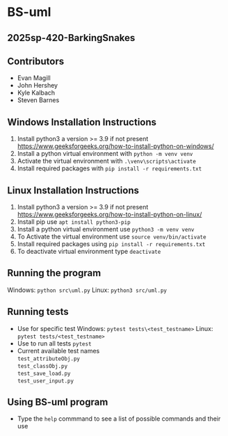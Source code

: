 # BS-uml
## 2025sp-420-BarkingSnakes 
## Contributors
- Evan Magill
- John Hershey
- Kyle Kalbach
- Steven Barnes

## Windows Installation Instructions
1. Install python3 a version >= 3.9 if not present https://www.geeksforgeeks.org/how-to-install-python-on-windows/
2. Install a python virtual environment with `python -m venv venv`
3. Activate the virtual environment with `.\venv\scripts\activate`
4. Install required packages with `pip install -r requirements.txt`

## Linux Installation Instructions
1. Install python3 a version >= 3.9 if not present https://www.geeksforgeeks.org/how-to-install-python-on-linux/
2. Install pip use `apt install python3-pip`
3. Install a python virtual environment use `python3 -m venv venv`
4. To Activate the virtual environment use `source venv/bin/activate`
5. Install required packages using `pip install -r requirements.txt`
6. To deactivate virtual environment type `deactivate`

## Running the program
   Windows: `python src\uml.py`
   Linux: `python3 src/uml.py`

## Running tests
- Use for specific test 
   Windows: `pytest tests\<test_testname>` 
   Linux: `pytest tests/<test_testname>`
- Use to run all tests `pytest`
- Current available test names  
  `test_attributeObj.py`  
  `test_classObj.py`  
  `test_save_load.py`  
  `test_user_input.py`  

## Using BS-uml program
- Type the `help` commmand to see a list of possible commands and their use

